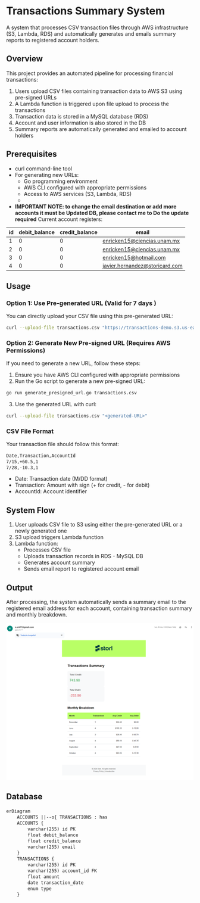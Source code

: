 # Transactions Summary System

A system that processes CSV transaction files through AWS infrastructure (S3, Lambda, RDS) and automatically generates and emails summary reports to registered account holders.

## Overview

This project provides an automated pipeline for processing financial transactions:
1. Users upload CSV files containing transaction data to AWS S3 using pre-signed URLs
2. A Lambda function is triggered upon file upload to process the transactions
3. Transaction data is stored in a MySQL database (RDS)
4. Account and user information is also stored in the DB
5. Summary reports are automatically generated and emailed to account holders


## Prerequisites

- curl command-line tool
- For generating new URLs:
  - Go programming environment
  - AWS CLI configured with appropriate permissions
  - Access to AWS services (S3, Lambda, RDS)
  -
- **IMPORTANT NOTE: to change the email destination or add more accounts it must be Updated DB, please contact me to Do the update required**
Current account registers:

| id | debit_balance | credit_balance | email |
|----|---------------|----------------|-------|
| 1  | 0             | 0              | enricken15@ciencias.unam.mx |
| 2  | 0             | 0              | enricken15@ciencias.unam.mx |
| 3  | 0             | 0              | enricken15@hotmail.com |
| 4  | 0             | 0              | javier.hernandez@storicard.com |


## Usage

### Option 1: Use Pre-generated URL (Valid for 7 days )

You can directly upload your CSV file using this pre-generated URL:

```bash
curl --upload-file transactions.csv "https://transactions-demo.s3.us-east-2.amazonaws.com/transactions.csv?X-Amz-Algorithm=AWS4-HMAC-SHA256&X-Amz-Credential=AKIAQXPZDEK6GV3NILUK%2F20241125%2Fus-east-2%2Fs3%2Faws4_request&X-Amz-Date=20241125T061704Z&X-Amz-Expires=604800&X-Amz-SignedHeaders=host&x-id=PutObject&X-Amz-Signature=0233eb612643838661b2cdff527cde95967d4ab1e4082b9bb77be9b2865ff7e9"
```

### Option 2: Generate New Pre-signed URL (Requires AWS Permissions)

If you need to generate a new URL, follow these steps:

1. Ensure you have AWS CLI configured with appropriate permissions
2. Run the Go script to generate a new pre-signed URL:
```bash
go run generate_presigned_url.go transactions.csv
```
3. Use the generated URL with curl:
```bash
curl --upload-file transactions.csv "<generated-URL>"
```

### CSV File Format

Your transaction file should follow this format:

```csv
Date,Transaction,AccountId
7/15,+60.5,1
7/28,-10.3,1
```

- Date: Transaction date (M/DD format)
- Transaction: Amount with sign (+ for credit, - for debit)
- AccountId: Account identifier

## System Flow

1. User uploads CSV file to S3 using either the pre-generated URL or a newly generated one
2. S3 upload triggers Lambda function
3. Lambda function:
   - Processes CSV file
   - Uploads transaction records in RDS - MySQL DB
   - Generates account summary
   - Sends email report to registered account email

## Output

After processing, the system automatically sends a summary email to the registered email address for each account, containing transaction summary and monthly breakdown.

![Email](output/email.png)

## Database

```mermaid
erDiagram
    ACCOUNTS ||--o{ TRANSACTIONS : has
    ACCOUNTS {
        varchar(255) id PK
        float debit_balance
        float credit_balance
        varchar(255) email
    }
    TRANSACTIONS {
        varchar(255) id PK
        varchar(255) account_id FK
        float amount
        date transaction_date
        enum type
    }
```
